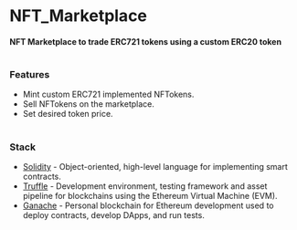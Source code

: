 # NFT_Marketplace
#### NFT Marketplace to trade ERC721 tokens using a custom ERC20 token
#
### Features
- Mint custom ERC721 implemented NFTokens.
- Sell NFTokens on the marketplace.
- Set desired token price.
#
### Stack
- [Solidity](https://docs.soliditylang.org/en/v0.7.0/) - Object-oriented, high-level language for implementing smart contracts.
- [Truffle](https://www.trufflesuite.com/truffle) - Development environment, testing framework and asset pipeline for blockchains using the Ethereum Virtual Machine (EVM).
- [Ganache](https://www.trufflesuite.com/ganache) - Personal blockchain for Ethereum development used to deploy contracts, develop DApps, and run tests.